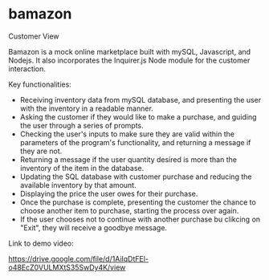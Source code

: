 # bamazon
Customer View

Bamazon is a mock online marketplace built with mySQL, Javascript, and Nodejs. It also incorporates the Inquirer.js Node module for the customer interaction. 

Key functionalities:

- Receiving inventory data from mySQL database, and presenting the user with the inventory in a readable manner. 
- Asking the customer if they would like to make a purchase, and guiding the user through a series of prompts. 
- Checking the user's inputs to make sure they are valid within the parameters of the program's functionality, and returning a message if they are not. 
- Returning a message if the user quantity desired is more than the inventory of the item in the database. 
- Updating the SQL database with customer purchase and reducing the available inventory by that amount. 
- Displaying the price the user owes for their purchase. 
- Once the purchase is complete, presenting the customer the chance to choose another item to purchase, starting the process over again. 
- If the user chooses not to continue with another purchase bu clikcing on "Exit", they will receive a goodbye message. 

Link to demo video: 

https://drive.google.com/file/d/1AiIqDtFEl-o48EcZ0VULMXtS35SwDy4K/view







